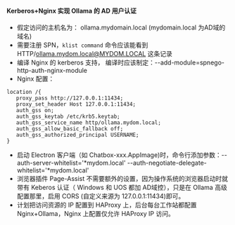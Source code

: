 
#### Kerberos+Nginx 实现 Ollama 的 AD 用户认证
- 假定访问的主机名为： ollama.mydomain.local (mydomain.local 为AD域的域名)
- 需要注册 SPN，`klist command`  命令应该能看到 HTTP/ollama.mydom.local@MYDOM.LOCAL 这条记录
- 编译 Nginx 的 kerberos 支持， 编译时应该制定：--add-module=spnego-http-auth-nginx-module
- Nginx 配置：
```nginx
location /{
   proxy_pass http://127.0.0.1:11434;
   proxy_set_header Host 127.0.0.1:11434;
   auth_gss on;
   auth_gss_keytab /etc/krb5.keytab;
   auth_gss_service_name http/ollama.mydom.local;
   auth_gss_allow_basic_fallback off;
   auth_gss_authorized_principal USERNAME;
}
```
- 启动 Electron 客户端（如 Chatbox-xxx.AppImage)时，命令行添加参数：--auth-server-whitelist='*mydom.local'  --auth-negotiate-delegate-whitelist='*mydom.local'
- 浏览器插件 Page-Assist 不需要额外的设置，因为操作系统的浏览器启动时就带有 Keberos 认证（ Windows 和 UOS 都加 AD域控），只是在 Ollama 高级配置那里，启用 CORS (自定义来源为 127.0.0.1:11434)即可。
- 计划把访问资源的 IP 配置到 HAProxy 上，后台每台工作站都配置 Nginx+Ollama，Nginx 上配置仅允许 HAProxy IP 访问。

